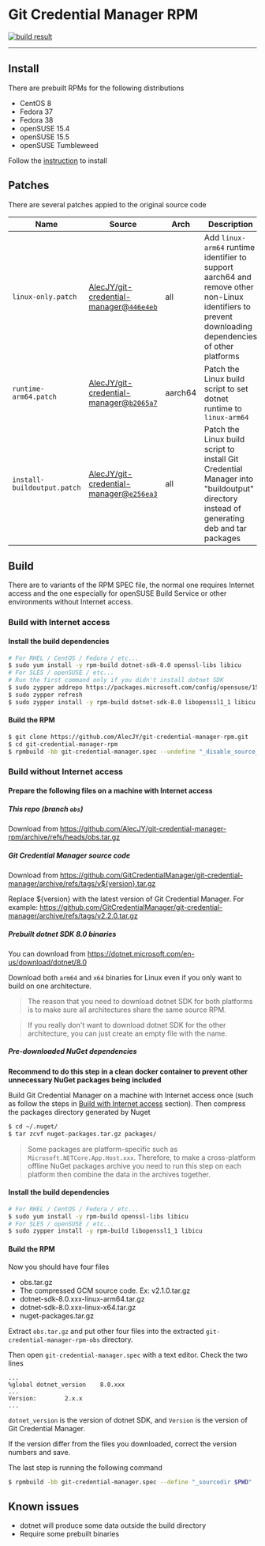 # Git Credential Manager RPM
[![build result](https://build.opensuse.org/projects/home:AlecJY:gcm/packages/git-credential-manager/badge.svg?type=default)](https://build.opensuse.org/package/show/home:AlecJY:gcm/git-credential-manager)

---

## Install
There are prebuilt RPMs for the following distributions
* CentOS 8
* Fedora 37
* Fedora 38
* openSUSE 15.4
* openSUSE 15.5
* openSUSE Tumbleweed

Follow the [instruction](https://software.opensuse.org//download.html?project=home%3AAlecJY%3Agcm&package=git-credential-manager) to install

## Patches
There are several patches appied to the original source code

| Name                        | Source                                                                                                                                      | Arch    | Description                                           |
|-----------------------------|---------------------------------------------------------------------------------------------------------------------------------------------|---------|-------------------------------------------------------|
| `linux-only.patch`          | [AlecJY/git-credential-manager@`446e4eb`](https://github.com/AlecJY/git-credential-manager/commit/446e4eb697eb7ac5f7d5630d57403dd18fda42aa) | all     | Add `linux-arm64` runtime identifier to support aarch64 and remove other non-Linux identifiers to prevent downloading dependencies of other platforms |
| `runtime-arm64.patch`       | [AlecJY/git-credential-manager@`b2065a7`](https://github.com/AlecJY/git-credential-manager/commit/b2065a716b45566721c26f01f8d02e168d8aa052) | aarch64 | Patch the Linux build script to set dotnet runtime to `linux-arm64` |
| `install-buildoutput.patch` | [AlecJY/git-credential-manager@`e256ea3`](https://github.com/AlecJY/git-credential-manager/commit/e256ea3a2c6a6ff52db976a5a92ab701a5a6eed0) | all     | Patch the Linux build script to install Git Credential Manager into "buildoutput" directory instead of generating deb and tar packages |

## Build
There are to variants of the RPM SPEC file, the normal one requires Internet access and the one especially for openSUSE Build Service or other environments without Internet access.

### Build with Internet access

#### Install the build dependencies
```bash
# For RHEL / CentOS / Fedora / etc...
$ sudo yum install -y rpm-build dotnet-sdk-8.0 openssl-libs libicu
# For SLES / openSUSE / etc...
# Run the first command only if you didn't install dotnet SDK
$ sudo zypper addrepo https://packages.microsoft.com/config/opensuse/15/prod.repo
$ sudo zypper refresh
$ sudo zypper install -y rpm-build dotnet-sdk-8.0 libopenssl1_1 libicu
```

#### Build the RPM
```bash
$ git clone https://github.com/AlecJY/git-credential-manager-rpm.git
$ cd git-credential-manager-rpm
$ rpmbuild -bb git-credential-manager.spec --undefine "_disable_source_fetch" --define "_sourcedir $PWD"
```

### Build without Internet access
#### Prepare the following files on a machine with Internet access
##### This repo (branch `obs`)
Download from https://github.com/AlecJY/git-credential-manager-rpm/archive/refs/heads/obs.tar.gz

##### Git Credential Manager source code
Download from https://github.com/GitCredentialManager/git-credential-manager/archive/refs/tags/v${version}.tar.gz

Replace ${version} with the latest version of Git Credential Manager. For example: 
https://github.com/GitCredentialManager/git-credential-manager/archive/refs/tags/v2.2.0.tar.gz

##### Prebuilt dotnet SDK 8.0 binaries
You can download from https://dotnet.microsoft.com/en-us/download/dotnet/8.0

Download both `arm64` and `x64` binaries for Linux even if you only want to build on one architecture.

> The reason that you need to download dotnet SDK for both platforms is to make sure all architectures share the same source RPM.

> If you really don't want to download dotnet SDK for the other architecture, you can just create an empty file with the name.

##### Pre-downloaded NuGet dependencies
**Recommend to do this step in a clean docker container to prevent other unnecessary NuGet packages being included**

Build Git Credential Manager on a machine with Internet access once (such as follow the steps in [Build with Internet access](#build-with-internet-access) section). Then compress the packages directory generated by Nuget
```bash
$ cd ~/.nuget/
$ tar zcvf nuget-packages.tar.gz packages/
```

> Some packages are platform-specific such as `Microsoft.NETCore.App.Host.xxx`. Therefore, to make a cross-platform offline NuGet packages archive you need to run this step on each platform then combine the data in the archives together.

#### Install the build dependencies
```bash
# For RHEL / CentOS / Fedora / etc...
$ sudo yum install -y rpm-build openssl-libs libicu
# For SLES / openSUSE / etc...
$ sudo zypper install -y rpm-build libopenssl1_1 libicu
```

#### Build the RPM
Now you should have four files
* obs.tar.gz
* The compressed GCM source code. Ex: v2.1.0.tar.gz
* dotnet-sdk-8.0.xxx-linux-arm64.tar.gz
* dotnet-sdk-8.0.xxx-linux-x64.tar.gz
* nuget-packages.tar.gz

Extract `obs.tar.gz` and put other four files into the extracted `git-credential-manager-rpm-obs` directory.

Then open `git-credential-manager.spec` with a text editor. Check the two lines
```specfile
...
%global dotnet_version    8.0.xxx
...
Version:        2.x.x
...
```
`dotnet_version` is the version of dotnet SDK, and `Version` is the version of Git Credential Manager.

If the version differ from the files you downloaded, correct the version numbers and save.

The last step is running the following command
```bash
$ rpmbuild -bb git-credential-manager.spec --define "_sourcedir $PWD"
```

## Known issues
* dotnet will produce some data outside the build directory
* Require some prebuilt binaries
